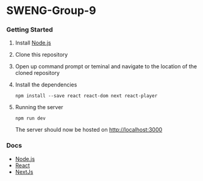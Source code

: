 # SWENG-Group-9

### Getting Started

1. Install [Node.js](nodejs.org)
2. Clone this repository
3. Open up command prompt or teminal and navigate to the location of the cloned repository
4. Install the dependencies

   ```Shell Session
   npm install --save react react-dom next react-player
   ```

5. Running the server

   ```Shell Session
   npm run dev
   ```

   The server should now be hosted on [http://localhost:3000](http://localhost:3000)

### Docs

- [Node.js](https://nodejs.org/en/docs/)
- [React](https://reactjs.org/docs/getting-started.html)
- [NextJs](https://nextjs.org/docs/getting-started)
